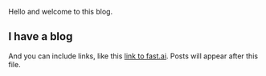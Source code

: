 Hello and welcome to this blog.

## I have a blog

And you can include links, like this [link to fast.ai](https://www.fast.ai). Posts will appear after this file. 

